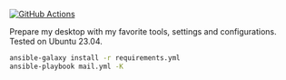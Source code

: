 [![GitHub Actions](https://github.com/eliamariutti/ansible/workflows/ansible-lint/badge.svg)](https://github.com/eliamariutti/ansible/actions)


Prepare my desktop with my favorite tools, settings and configurations.
Tested on Ubuntu 23.04.

```bash
ansible-galaxy install -r requirements.yml
ansible-playbook mail.yml -K
```